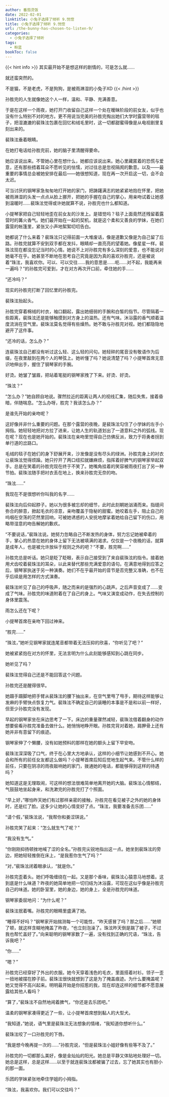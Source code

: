```yaml
---
author: 番茄烫饭
date: 2022-02-01
linktitle: 小兔子选择了倾听 9.恍惚
title: 小兔子选择了倾听 9.恍惚
url: /the-bunny-has-chosen-to-listen-9/
categories:
  - 小兔子选择了倾听
tags:
  - 粉蓝
bookToc: false
---
```


{{< hint info >}}
其实最开始不是想这样的剧情的，可是怎么就……

就还蛮突然的。

不是猫，不是老虎，不是狗狗，是被雨淋湿的小兔子XD
{{< /hint >}}

<!--more-->





孙胜完的人生就像她这个人一样，温和、平静、充满善意。
 


于是在这样一个雨夜，她打开门收留自己这样一个处在暧昧阶段的前女友，似乎也没有什么特别不对的地方。更不用说当完美的孙胜完掏出她们大学时露营带的毯子，把湿漉漉的裴珠泫包裹在回忆和绒毛里时，这一切都甜蜜得像是从电视剧里复刻出来的。

裴珠泫垂着眼睛。

在她打电话给孙胜完前，她的脑子里清醒得要命。

她应该说出来。不管她心里在想什么，她都应该说出来。她心里藏匿着的恐慌与爱意，还有那些捂着耳朵不愿听见的怯懦，对过往总是忽视隔阂的歉意。以及——最重要的事情总会被她安排在最后——她很想知道，现在再一次开启这一切，会不会太迟。

可当讨厌的钢琴家急匆匆地打开她的家门，把踌躇满志的她紧紧地抱在怀里，把她被雨淋湿的头发一点点从脸上挪开，把她的手握在自己的掌心，用亲吻试着让她感到温暖时……裴珠泫觉得或许她就算不说，孙胜完也什么都知道。

小提琴家把自己轻轻地歪在前女友的沙发上。是错觉吗？毯子上面竟然还残留着露营时的篝火香气。她们最开始在一起的契机，就是这个柔和又善良的学妹，在她们露营的帐篷里，紧张又小声地絮絮叨叨告白。

她都说了什么来着？裴珠泫只记得前面一大堆废话，像是道歉又像是为自己留了后路。孙胜完就算不安到双手都在发抖，眼睛却一直亮亮的望着她。像星星一样。裴珠泫现在都没忘记当时的心情。她说不上对孙胜完有多么深刻的爱意，也不能说对她毫不在乎。她甚至不断地在思考自己究竟是因为真的喜欢孙胜完，还是被说着“珠泫，我喜欢你。可以、可以交往……我的意思是……呃……对不起，我能再来一遍吗？”的孙胜完可爱到，才在对方再次开口前，牵住她的手……

“还冷吗？”

现实的孙胜完打断了回忆里的孙胜完。

裴珠泫抬起头。

孙胜完穿着棉绒的衬衣，袖口翻起，露出她细弱的手腕和白皙的指节。尽管隔着一些距离，裴珠泫还是能够触摸到对方身上的温热。还有气味。沐浴露的香气顺着温度流淌在空气里。裴珠泫莫名觉得有些燥热。她不敢与孙胜完对视。她们都隐隐地避开了这件事。

“还冷的话，怎么办？”

连裴珠泫自己都没有听过这么轻、这么轻的问句。她轻碎的尾音没有敬语作为后缀，在夜里敲到在两个人的琴弦上。她听懂了吗？她说清楚了吗？小提琴首席无意识地伸出手，握住了钢琴家的手腕。

好烫。她皱了皱眉，把站着笔挺的钢琴家拽了下来。好烫、好烫。

“珠泫？”

“怎么办？”她自顾自地说。骤然拉近的距离让两人的视线汇集，随后失焦，接着昏暗，伴随喘息。“怎么办呀，胜完？我该怎么办？”
 


是谁先开始的亲吻呢？

这好像并非什么重要的问题。在那个露营的夜晚，是裴珠泫勾住了小学妹的左手小拇指。她轻轻地把对方拉了进来，让她人生的轨道划出了一道意料之外的弧线。现在呢？现在也是她开始的。裴珠泫在亲吻里觉得自己仿佛反派，致力于将勇者拐到单行道的岔路口。

毛绒的毯子在她们的身下舒展开来，沙发像是没有尽头的绿洲。孙胜完身上的衬衣让裴珠泫觉得烦躁。她只拧开了两口纽扣就嫌麻烦，指挥着好脾气的钢琴家举起双手。总是在笑着的孙胜完现在终于不笑了。她嘴角挂着的笑容被雨夜打出了另一种节拍。裴珠泫随手把衬衣丢在地上，换来孙胜完无奈的吻。

“珠泫……”

我现在不是很想听你叫我的名字……

裴珠泫向后仰起脖子。她以为很多被忘却的细节，此时此刻朝她汹涌而来。指缝间弥合的醉意，掀起毛衣的凉意，亲吻覆盖于隐秘的甜蜜。她咬着左手，阻止自己的呜咽在空荡的茫然里回响，可被她诱惑的人安抚地摩挲着她给自己留下的伤口，用略带湿意的吻告解她的歉疚。

“不要说话，”裴珠泫说。她努力忽略自己不断发热的身体，努力忘记她被牵着的手，掌心的热意在她的身体上留下无法被填满的渴求。仅仅是一个夜晚的话，就算是成年人，也是被允许放纵于规则之外的吧？“不要，胜完啊……”

孙胜完总是听话。她只是眨了眨眼，表示自己接受到了来自裴珠泫的指令。接着她用犬齿咬着裴珠泫的耳朵，以此来替代那些充满爱意的语句。在满意地得到应答之后，钢琴家执迷于另一种演奏。她们不在乎最开始的音节是否完整又准确，也不在乎后续是用怎样的方式演奏。

裴珠泫听见了自己的呼吸声，随之而来的是强烈的心跳声。之后声音变成了……变成了气味。孙胜完的味道附着在了自己的身上。气味又演变成动作，在失去控制的身体里震荡。

雨怎么还在下呢？

小提琴首席在亲吻下回过神来。

“胜完……”

“珠泫，”她听见钢琴家就连尾音都带着无法压抑的欣喜，“你听见了吧？”

她被紧紧抱在对方的怀里，无法言明为什么此刻能够感知到心跳在同步。

她听见了吗？

裴珠泫觉得自己还是不能回答这个问题。
 


孙胜完还是醒得很早。

她蹑手蹑脚地把手臂从裴珠泫的腰下抽出来，在空气里甩了甩手，期待这样能够让发麻的手臂快点恢复力气。裴珠泫不确定自己的装睡的本事是不是和以前一样好，但至少孙胜完没有发现。

早起的钢琴家坐在床边思考了一下。床边的重量骤然减轻，裴珠泫借着翻身的动作想要偷看孙胜完准备去做什么。她悄悄地睁开眼。孙胜完背对着她，肩胛骨上还有她并非有意留下的痕迹。

钢琴家伸了个懒腰，没有如她预料的那样在她的额头上留下早安吻。

裴珠泫深深吸了口气，终于在心里大方地承认，这样的小细节让她感到不开心。她会和所有的前任女友都这么做吗？小提琴首席后知后觉地生起气来。不管什么样的前任，只要在阴凉的雨夜敲响她的家门，拨通她的电话，都能够得到这样的待遇吗？

她知道这是无理取闹，可这样的想法很难简单地离开她的大脑。裴珠泫心情郁结，气鼓鼓地坐起身来，和洗漱完的孙胜完打了个照面。

“早上好，”哪怕昨天她们有过那样亲密的接触，孙胜完在看见被子之外的她的身体时，还是红了脸。这多少让她的心情变好了点。“珠泫，我要准备去乐团……”

“请个假，”裴珠泫说，“我帮你和姜涩琪说。”

孙胜完笑了起来：“怎么就生气了呢？”

“我没有生气。”

“你刚刚抑扬顿挫地喊了涩的全名。”孙胜完尖锐地指出这一点。她坐到裴珠泫的旁边，把她轻轻推倒在床上，“是我惹你生气了吗？”

“对，”裴珠泫闭着眼承认，“就是你。”

孙胜完歪着头。她们呼吸缠绕在一起。又是那个香味，裴珠泫心猿意马地想着。这到底是什么味道？昨夜的她简单地把一切归结为沐浴露，可现在这似乎像是孙胜完自己的味道。她的卧室里，她的身边，她的身上，全是孙胜完的味道。

钢琴家委屈地问：“为什么呢？”

裴珠泫抿着嘴。孙胜完的眼睛里盛满了她。

“睡得不好吗？”钢琴家开始揣测每一个可能性，“昨天感冒了吗？那之后……”她顿了顿，就这样含糊地掩盖了昨夜，“也立刻泡澡了。珠泫昨天倒是踹了被子，不过我也帮忙盖好了。”向来聪明的钢琴家数了一遍，没有找到正确的咒语，“珠泫，告诉我吧？”

“你……”

“嗯？”

孙胜完已经穿好了外出的衣服。她今天穿着浅色的毛衣，里面搭着衬衫。领子一歪一扭地被摆在脖子前。裴珠泫很快就想到了这是为了掩盖痕迹。为什么要掩盖呢？她又觉得不高兴起来。明明最开始是你招惹的我，现在却连这样的细节都不愿意展露给其他人看吗？

“算了，”裴珠泫不自然地闹着脾气，“你还是去乐团吧。”

温柔的钢琴家凑得更近了一些，让小提琴首席想到黏人的大型犬。

“我知道，”她说，语气里是裴珠泫无法想象的情绪，“我知道你想听什么。”

裴珠泫咬了一口孙胜完的下唇。

“我是想今晚再提一次的……”孙胜完说，“但是裴珠泫小姐好像有些等不及了。”
 


孙胜完的一切都那么美好，像是金灿灿的阳光。她总是平静又体贴地处理好一切。她总是这样，总是这样……以至于就连裴珠泫都被骗了过去，忘了她其实也有胆小的那一面。

乐团的学妹紧张地牵住学姐的小拇指。
 


“珠泫，我喜欢你。我们可以交往吗？”
